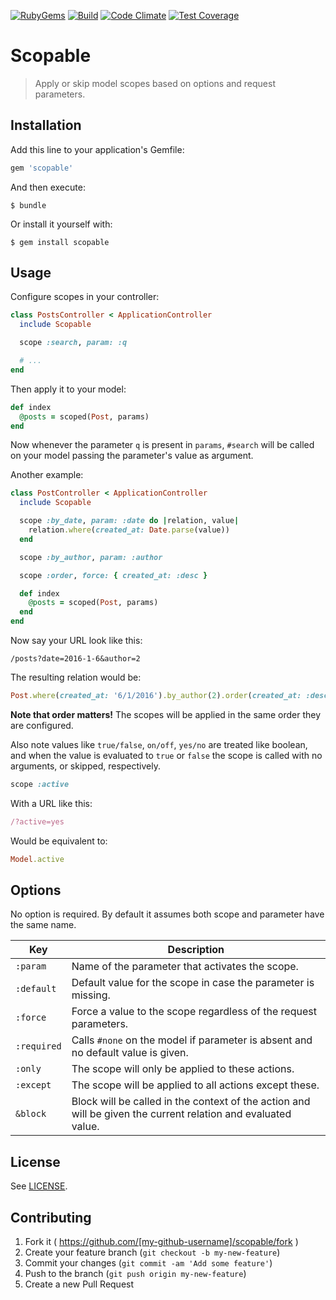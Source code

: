 [![RubyGems](https://img.shields.io/gem/dt/scopable.svg)](https://rubygems.org/gems/scopable)
[![Build](https://img.shields.io/travis/haggen/scopable.svg)](https://travis-ci.org/haggen/scopable)
[![Code Climate](https://img.shields.io/codeclimate/github/haggen/scopable.svg)](https://codeclimate.com/github/haggen/scopable)
[![Test Coverage](https://img.shields.io/codeclimate/coverage/github/haggen/scopable.svg)](https://codeclimate.com/github/haggen/scopable/coverage)

# Scopable

> Apply or skip model scopes based on options and request parameters.

## Installation

Add this line to your application's Gemfile:

```ruby
gem 'scopable'
```

And then execute:

```shell
$ bundle
```

Or install it yourself with:

```shell
$ gem install scopable
```

## Usage

Configure scopes in your controller:

```ruby
class PostsController < ApplicationController
  include Scopable

  scope :search, param: :q

  # ...
end
```

Then apply it to your model:

```ruby
def index
  @posts = scoped(Post, params)
end
```

Now whenever the parameter `q` is present in `params`, `#search` will be called on your model passing the parameter's value as argument.

Another example:

```ruby
class PostController < ApplicationController
  include Scopable

  scope :by_date, param: :date do |relation, value|
    relation.where(created_at: Date.parse(value))
  end

  scope :by_author, param: :author

  scope :order, force: { created_at: :desc }

  def index
    @posts = scoped(Post, params)
  end
end
```

Now say your URL look like this:

```
/posts?date=2016-1-6&author=2
```

The resulting relation would be:

```ruby
Post.where(created_at: '6/1/2016').by_author(2).order(created_at: :desc)
```

**Note that order matters!** The scopes will be applied in the same order they are configured.

Also note values like `true/false`, `on/off`, `yes/no` are treated like boolean, and when the value is evaluated to `true` or `false` the scope is called with no arguments, or skipped, respectively.

```ruby
scope :active
```

With a URL like this:

```ruby
/?active=yes
```

Would be equivalent to:

```ruby
Model.active
```

## Options

No option is required. By default it assumes both scope and parameter have the same name.

Key         | Description
------------|--------------------------------------------------------------------------------------------------------------
`:param`    | Name of the parameter that activates the scope.
`:default`  | Default value for the scope in case the parameter is missing.
`:force`    | Force a value to the scope regardless of the request parameters.
`:required` | Calls `#none` on the model if parameter is absent and no default value is given.
`:only`     | The scope will only be applied to these actions.
`:except`   | The scope will be applied to all actions except these.
`&block`    | Block will be called in the context of the action and will be given the current relation and evaluated value.

## License

See [LICENSE](LICENSE).

## Contributing

1. Fork it ( https://github.com/[my-github-username]/scopable/fork )
2. Create your feature branch (`git checkout -b my-new-feature`)
3. Commit your changes (`git commit -am 'Add some feature'`)
4. Push to the branch (`git push origin my-new-feature`)
5. Create a new Pull Request
